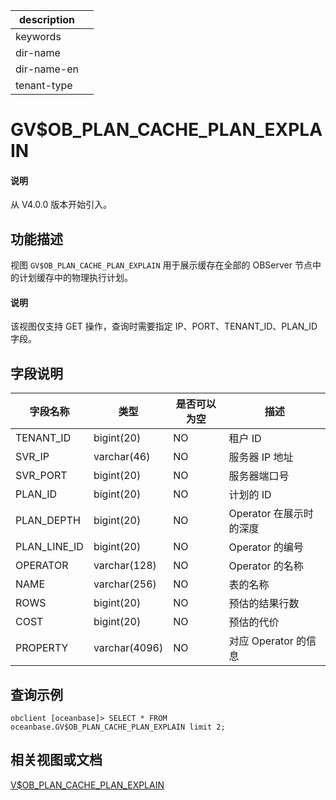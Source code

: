 |description||
|---|---|
|keywords||
|dir-name||
|dir-name-en||
|tenant-type||

# GV$OB_PLAN_CACHE_PLAN_EXPLAIN

<main id="notice" type='explain'>
  <h4>说明</h4>
  <p>从 V4.0.0 版本开始引入。</p>
</main>

## 功能描述

视图 `GV$OB_PLAN_CACHE_PLAN_EXPLAIN` 用于展示缓存在全部的 OBServer 节点中的计划缓存中的物理执行计划。

  <main id="notice" type='explain'>
    <h4>说明</h4>
    <p>该视图仅支持 GET 操作，查询时需要指定 IP、PORT、TENANT_ID、PLAN_ID 字段。</p>
  </main>

## 字段说明

|   **字段名称**   |    **类型**     | **是否可以为空** |      **描述**      |
|--------------|---------------|------------|------------------|
| TENANT_ID    | bigint(20)    | NO         | 租户 ID            |
| SVR_IP       | varchar(46)   | NO         | 服务器 IP 地址        |
| SVR_PORT     | bigint(20)    | NO         | 服务器端口号           |
| PLAN_ID      | bigint(20)    | NO         | 计划的 ID           |
| PLAN_DEPTH   | bigint(20)    | NO         | Operator 在展示时的深度 |
| PLAN_LINE_ID | bigint(20)    | NO         | Operator 的编号     |
| OPERATOR     | varchar(128)  | NO         | Operator 的名称     |
| NAME         | varchar(256)  | NO         | 表的名称             |
| ROWS         | bigint(20)    | NO         | 预估的结果行数          |
| COST         | bigint(20)    | NO         | 预估的代价            |
| PROPERTY     | varchar(4096) | NO         | 对应 Operator 的信息  |

## 查询示例

```shell
obclient [oceanbase]> SELECT * FROM oceanbase.GV$OB_PLAN_CACHE_PLAN_EXPLAIN limit 2;
```

## 相关视图或文档

[V$OB_PLAN_CACHE_PLAN_EXPLAIN](6800.v-plan_cache_plan_explain-of-sys-tenant.md)
